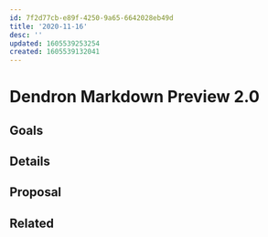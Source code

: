 ```yaml
---
id: 7f2d77cb-e89f-4250-9a65-6642028eb49d
title: '2020-11-16'
desc: ''
updated: 1605539253254
created: 1605539132041
---
```


# Dendron Markdown Preview 2.0

## Goals

## Details

## Proposal

## Related

